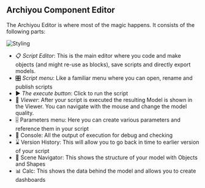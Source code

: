 ## Archiyou Component Editor 

The Archiyou Editor is where most of the magic happens. It consists of the following parts:

![Styling](/userguide-gui.png)

* 📋 *Script Editor*: This is the main editor where you code and make objects (and might re-use as blocks), save scripts and directly export models.
* 🎛️ *Script menu*: Like a familiar menu where you can open, rename and publish scripts
* ▶️ *The execute button*: Click to run the script
* 🌷 *Viewer*: After your script is executed the resulting Model is shown in the Viewer. You can navigate with the mouse and change the model quality.
* 🎚️ Parameters menu: Here you can create various parameters and reference them in your script
* 💬 Console: All the output of execution for debug and checking
* ⌛ Version History: This will allow you to go back in time to earlier version of your script
* 🌱 Scene Navigator: This shows the structure of your model with Objects and Shapes
* 📊 Calc: This shows the data behind the model and allows you to create dashboards

